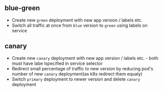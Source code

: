 ## blue-green

- Create new `green` deployment with new app version / labels etc.
- Switch all traffic at once from `blue` version to `green` using labels on service

## canary

- Create new `canary` deployment with new app version / labels etc. - both must have labe lspecified in service selector
- Redirect small percentage of traffic to new version by reducing pod's number of new `canary` deployment(as k8s redirect them equaly)
- Switch `primary` deployment to newer version and delete `canary` deployment
